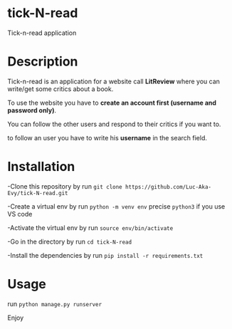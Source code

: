 # tick-N-read
Tick-n-read application

# Description
Tick-n-read is an application for a website call **LitReview** where you can write/get some critics about a book.

To use the website you have to **create an account first (username and password only)**.

You can follow the other users and respond to their critics if you want to.

to follow an user you have to write his **username** in the search field.

# Installation
-Clone this repository by run `git clone https://github.com/Luc-Aka-Evy/tick-N-read.git`

-Create a virtual env by run `python -m venv env` precise `python3`  if you use VS code

-Activate the virtual env by run `source env/bin/activate`

-Go in the directory by run `cd tick-N-read`

-Install the dependencies by run `pip install -r requirements.txt`

# Usage

run `python manage.py runserver`

Enjoy
 
